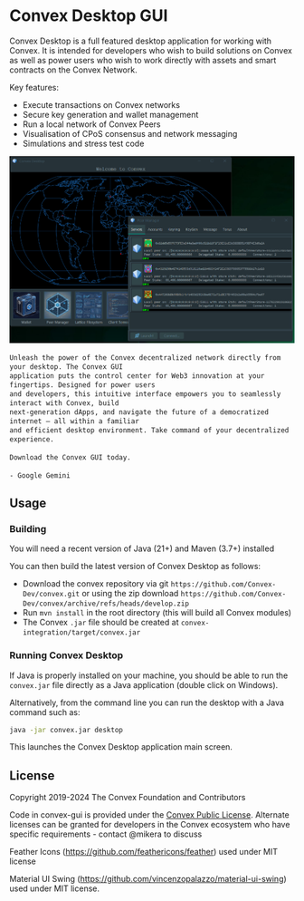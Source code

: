 # Convex Desktop GUI

Convex Desktop is a full featured desktop application for working with Convex. It is intended for developers who wish to build solutions on Convex as well as power users who wish to work directly with assets and smart contracts on the Convex Network.

Key features:
- Execute transactions on Convex networks
- Secure key generation and wallet management
- Run a local network of Convex Peers
- Visualisation of CPoS consensus and network messaging
- Simulations and stress test code

![Screenshot](docs/images/convex-desktop.png)

```
Unleash the power of the Convex decentralized network directly from your desktop. The Convex GUI 
application puts the control center for Web3 innovation at your fingertips. Designed for power users 
and developers, this intuitive interface empowers you to seamlessly interact with Convex, build 
next-generation dApps, and navigate the future of a democratized internet – all within a familiar
and efficient desktop environment. Take command of your decentralized experience. 
 
Download the Convex GUI today.

- Google Gemini
```

## Usage

### Building

You will need a recent version of Java (21+) and Maven (3.7+) installed

You can then build the latest version of Convex Desktop as follows:

- Download the convex repository via git `https://github.com/Convex-Dev/convex.git` or using the zip download `https://github.com/Convex-Dev/convex/archive/refs/heads/develop.zip`
- Run `mvn install` in the root directory (this will build all Convex modules)
- The Convex `.jar` file should be created at `convex-integration/target/convex.jar` 

### Running Convex Desktop

If Java is properly installed on your machine, you should be able to run the `convex.jar` file directly as a Java application (double click on Windows).

Alternatively, from the command line you can run the desktop with a Java command such as:

```bash
java -jar convex.jar desktop
```

This launches the Convex Desktop application main screen.

## License

Copyright 2019-2024 The Convex Foundation and Contributors

Code in convex-gui is provided under the [Convex Public License](../LICENSE.md). Alternate licenses can be granted for developers in the Convex ecosystem who have specific requirements - contact @mikera to discuss

Feather Icons (https://github.com/feathericons/feather) used under MIT license 

Material UI Swing (https://github.com/vincenzopalazzo/material-ui-swing) used under MIT license.
